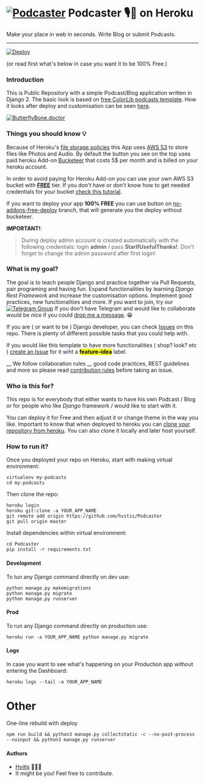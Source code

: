 # [![Podcaster](./PodcasterLogo25.png)](https://hvitis.com/free-podcasts-blog-template-based-on-django) Podcaster 🎙️📝 on Heroku
Make your place in web in seconds. Write Blog or submit Podcasts. 
___
[![Deploy](https://www.herokucdn.com/deploy/button.png)](https://heroku.com/deploy)

(or read first what's below in case you want it to be 100% Free.)

### Introduction

This is Public Repository with a simple Podcast/Blog application written in Django 2. The basic look is based on [free ColorLib podcasts template][0]. How it looks after deploy and customisation can be seen [here][1].

[![ButterflyBone.doctor](https://i.ibb.co/x6XwqKj/Screenshot-2020-04-10-at-20-31-16.png
)](http://www.butterflybone.doctor/en-us/home)



### Things you should know 💡

Because of Heroku's [file storage policies][2] this App uses [AWS S3][3] to store files like Photos and Audio. By default the button you see on the top uses paid heroku Add-on [Bucketeer][4] that costs 5$ per month and is billed on your heroku account.

In order to avoid paying for Heroku Add-on you can use your own AWS S3 bucket with [__FREE__][5] tier. If you don't have or don't know how to get needed credentials for your bucket [check this tutorial][6].

If you want to deploy your app __100% FREE__ you can use button on [no-addons-free-deploy][7] branch, that will generate you the deploy without bucketeer.

__IMPORTANT!__:
> During deploy admin account is created automatically with the following credentials: login __admin__ / pass __StarIfUsefulThanks!__. Don't forget to change the admin password after first login!

[0]: https://colorlib.com/wp/template/mypodcast/
[1]: https://butterflybone.doctor
[2]: https://help.heroku.com/K1PPS2WM/why-are-my-file-uploads-missing-deleted
[3]: https://aws.amazon.com/s3/pricing/
[4]: https://elements.heroku.com/addons/bucketeer
[5]: https://aws.amazon.com/free/?nc1=h_ls&all-free-tier.sort-by=item.additionalFields.SortRank&all-free-tier.sort-order=asc
[6]: https://simpleisbetterthancomplex.com/tutorial/2017/08/01/how-to-setup-amazon-s3-in-a-django-project.html
[7]: https://github.com/hvitis/Podcaster/tree/no-addons-free-deploy

### What is my goal?

The goal is to teach people Django and practice together via Pull Requests, pair programing and having fun. Expand functionalities by learning _Django Rest Framework_ and increase the customisation options. Implement good practices, new functionalities and more. 
If you want to join, try our [![Telegram Group](https://patrolavia.github.io/telegram-badge/chat.png)](https://patrolavia.github.io/telegram-badge/chat.png) If you don't have Telegram and would like to collaborate would be nice if you could [drop me a message][12]. 😁

If you are ( or want to be ) Django developer, you can check [Issues][8] on this repo. There is plenty of different possible tasks that you could help with. 

If you would like this template to have more functionalities ( shop? look? etc ) [create an Issue][9] for it wiht a <mark>__feature-idea__</mark> label. 

__ We follow collaboration rules __ good code practices, REST guidelines and more so please read [contribution rules][33] before taking an issue.

[8]: https://github.com/hvitis/Podcaster/issues
[9]: https://github.com/hvitis/Podcaster/issues/new
[12]: https://hvitis.com/contact
[33]: https://github.com/PodcasterDJ/Podcaster/blob/development/CONTRIBUTE.md
### Who is this for?

This repo is for everybody that either wants to have his own Podcast / Blog or for people who like _Django_ framework / would like to start with it.

You can deploy it for Free and then adjust it or change theme in the way you like. Important to know that when deployed to heroku you can [clone your repository from heroku][10]. You can also clone it locally and later host yourself.

[10]: https://stackoverflow.com/questions/13804885/heroku-gitclone-creates-empty-repository

### How to run it?

Once you deployed your repo on Heroku, start with making virtual environment:
```
virtualenv my-podcasts
cd my-podcasts
```

Then clone the repo:
```
heroku login
heroku git:clone -a YOUR_APP_NAME
git remote add origin https://github.com/hvitis/Podcaster
git pull origin master
```


Install dependencies within virtual environment:
```
cd Podcaster
pip install -r requirements.txt
```


#### Development

To tun any Django command directly on dev use:
```
python manage.py makemigrations
python manage.py migrate
python manage.py runserver
```

#### Prod

To run any Django command directly on production use:
```
heroku run -a YOUR_APP_NAME python manage.py migrate
```

#### Logs

In case you want to see what's happening on your Production app without entering the Dashboard:
```
heroku logs --tail -a YOUR_APP_NAME
```

# Other

One-line rebuild with deploy
```
npm run build && python3 manage.py collectstatic -c --no-post-process --noinput && python3 manage.py runserver
```

#### Authors

- [Hvitis][11] 👨🏼‍💻
- It might be you! Feel free to contribute.

[11]: https://hvitis.com
